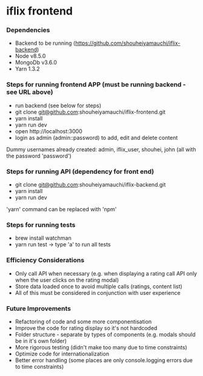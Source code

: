 # iflix frontend

### Dependencies
  - Backend to be running (https://github.com/shouheiyamauchi/iflix-backend)
  - Node v8.5.0
  - MongoDb v3.6.0
  - Yarn 1.3.2

### Steps for running frontend APP (must be running backend - see URL above)
  - run backend (see below for steps)
  - git clone git@github.com:shouheiyamauchi/iflix-frontend.git
  - yarn install
  - yarn run dev
  - open http://localhost:3000
  - login as admin (admin::password) to add, edit and delete content

Dummy usernames already created: admin, iflix_user, shouhei, john (all with the password 'password')

### Steps for running API (dependency for front end)
  - git clone git@github.com:shouheiyamauchi/iflix-backend.git
  - yarn install
  - yarn run dev

'yarn' command can be replaced with 'npm'

### Steps for running tests
  - brew install watchman
  - yarn run test -> type 'a' to run all tests

### Efficiency Considerations
  - Only call API when necessary (e.g. when displaying a rating call API only when the user clicks on the rating modal)
  - Store data loaded once to avoid multiple calls (ratings, content list)
  - All of this must be considered in conjunction with user experience

### Future Improvements
  - Refactoring of code and some more componentisation
  - Improve the code for rating display so it's not hardcoded
  - Folder structure - separate by types of components (e.g. modals should be in it's own folder)
  - More rigorous testing (didn't make too many due to time constraints)
  - Optimize code for internationalization
  - Better error handling (some places are only console.logging errors due to time constraints)
